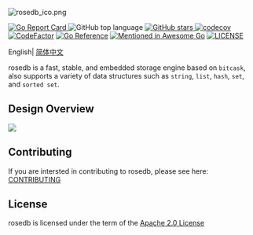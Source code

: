 ![rosedb_ico.png](https://i.loli.net/2021/04/28/gIL2FXZcOesPmyD.png)

[![Go Report Card](https://goreportcard.com/badge/github.com/roseduan/rosedb)&nbsp;](https://goreportcard.com/report/github.com/roseduan/rosedb)![GitHub top language](https://img.shields.io/github/languages/top/roseduan/rosedb)&nbsp;[![GitHub stars](https://img.shields.io/github/stars/roseduan/rosedb)&nbsp;](https://github.com/roseduan/rosedb/stargazers)[![codecov](https://codecov.io/gh/flower-corp/rosedb/branch/main/graph/badge.svg)](https://codecov.io/gh/flower-corp/rosedb) [![CodeFactor](https://www.codefactor.io/repository/github/flower-corp/rosedb/badge)](https://www.codefactor.io/repository/github/flower-corp/rosedb) [![Go Reference](https://pkg.go.dev/badge/github.com/roseduan/rosedb.svg)](https://pkg.go.dev/github.com/roseduan/rosedb) [![Mentioned in Awesome Go](https://awesome.re/mentioned-badge.svg)](https://github.com/avelino/awesome-go#database) [![LICENSE](https://img.shields.io/github/license/flower-corp/rosedb.svg?style=flat-square)](https://github.com/flower-corp/rosedb/blob/main/LICENSE)

English| [简体中文](https://github.com/roseduan/rosedb/blob/main/README-CN.md)

rosedb is a fast, stable, and embedded storage engine based on `bitcask`, also supports a variety of data structures such as `string`, `list`, `hash`, `set`, and `sorted set`.     

## Design Overview

![](https://github.com/flower-corp/rosedb/blob/main/resource/img/design-overview-rosedb.png)

## Contributing

If you are intersted in contributing to rosedb, please see here: [CONTRIBUTING](https://github.com/roseduan/rosedb/blob/main/CONTRIBUTING.md)

## License

rosedb is licensed under the term of the [Apache 2.0 License](https://github.com/roseduan/rosedb/blob/main/LICENSE)

